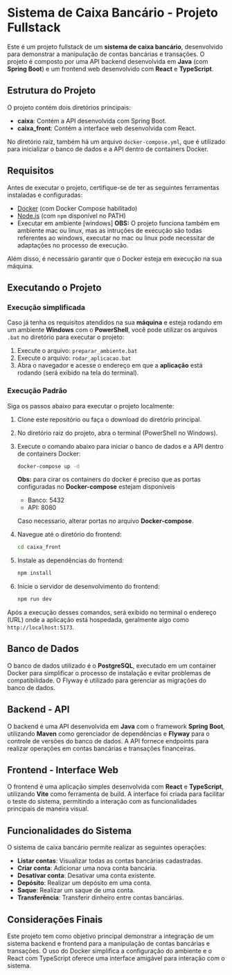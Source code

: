 # Sistema de Caixa Bancário - Projeto Fullstack

Este é um projeto fullstack de um **sistema de caixa bancário**, desenvolvido para demonstrar a manipulação de contas bancárias e transações. O projeto é composto por uma API backend desenvolvida em **Java** (com **Spring Boot**) e um frontend web desenvolvido com **React** e **TypeScript**.

## Estrutura do Projeto

O projeto contém dois diretórios principais:

- **caixa**: Contém a API desenvolvida com Spring Boot.
- **caixa_front**: Contém a interface web desenvolvida com React.

No diretório raiz, também há um arquivo `docker-compose.yml`, que é utilizado para inicializar o banco de dados e a API dentro de containers Docker.

## Requisitos

Antes de executar o projeto, certifique-se de ter as seguintes ferramentas instaladas e configuradas:

- [Docker](https://www.docker.com/get-started) (com Docker Compose habilitado)
- [Node.js](https://nodejs.org/) (com `npm` disponível no PATH)
- Executar em ambiente [windows]
  **OBS:** O projeto funciona também em ambiente mac ou linux, mas as intruções de execução são todas referentes ao windows, executar no mac ou linux pode necessitar de adaptações no processo de execução.

Além disso, é necessário garantir que o Docker esteja em execução na sua máquina.

## Executando o Projeto

### Execução simplificada
Caso já tenha os requisitos atendidos na sua **máquina** e esteja rodando em um ambiente **Windows** com o **PowerShell**, você pode utilizar os arquivos `.bat` no diretório para executar o projeto:
1. Execute o arquivo: `preparar_ambiente.bat`
2. Execute o arquivo: `rodar_aplicacao.bat`
3. Abra o navegador e acesse o endereço em que a **aplicação** está rodando (será exibido na tela do terminal).

### Execução Padrão
Siga os passos abaixo para executar o projeto localmente:

1. Clone este repositório ou faça o download do diretório principal.
2. No diretório raiz do projeto, abra o terminal (PowerShell no Windows).
3. Execute o comando abaixo para iniciar o banco de dados e a API dentro de containers Docker:
    ```bash
    docker-compose up -d
    ```
    **Obs:** para cirar os containers do docker é preciso que as portas configuradas no **Docker-compose** estejam disponíveis 
    - Banco: 5432
    - API: 8080

    Caso necessario, alterar portas no arquivo **Docker-compose**.
    
4. Navegue até o diretório do frontend:
    ```bash
    cd caixa_front
    ```
5. Instale as dependências do frontend:
    ```bash
    npm install
    ```
6. Inicie o servidor de desenvolvimento do frontend:
    ```bash
    npm run dev
    ```

Após a execução desses comandos, será exibido no terminal o endereço (URL) onde a aplicação está hospedada, geralmente algo como `http://localhost:5173`.

## Banco de Dados

O banco de dados utilizado é o **PostgreSQL**, executado em um container Docker para simplificar o processo de instalação e evitar problemas de compatibilidade. O Flyway é utilizado para gerenciar as migrações do banco de dados.

## Backend - API

O backend é uma API desenvolvida em **Java** com o framework **Spring Boot**, utilizando **Maven** como gerenciador de dependências e **Flyway** para o controle de versões do banco de dados. A API fornece endpoints para realizar operações em contas bancárias e transações financeiras.

## Frontend - Interface Web

O frontend é uma aplicação simples desenvolvida com **React** e **TypeScript**, utilizando **Vite** como ferramenta de build. A interface foi criada para facilitar o teste do sistema, permitindo a interação com as funcionalidades principais de maneira visual.

## Funcionalidades do Sistema

O sistema de caixa bancário permite realizar as seguintes operações:

- **Listar contas**: Visualizar todas as contas bancárias cadastradas.
- **Criar conta**: Adicionar uma nova conta bancária.
- **Desativar conta**: Desativar uma conta existente.
- **Depósito**: Realizar um depósito em uma conta.
- **Saque**: Realizar um saque de uma conta.
- **Transferência**: Transferir dinheiro entre contas bancárias.

## Considerações Finais

Este projeto tem como objetivo principal demonstrar a integração de um sistema backend e frontend para a manipulação de contas bancárias e transações. O uso do Docker simplifica a configuração do ambiente e o React com TypeScript oferece uma interface amigável para interação com o sistema.
